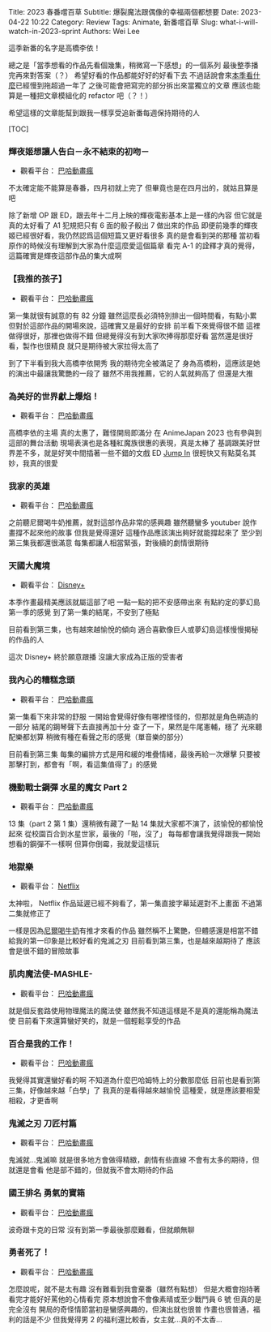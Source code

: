 Title: 2023 春番嚐百草
Subtitle: 爆裂魔法跟偶像的幸福兩個都想要
Date: 2023-04-22 10:22
Category: Review
Tags: Animate, 新番嚐百草
Slug: what-i-will-watch-in-2023-sprint
Authors: Wei Lee

這季新番的名字是高橋李依！

<!--more-->

總之是「當季想看的作品先看個幾集，稍微寫一下感想」的一個系列
最後整季播完再來對答案（？）
希望好看的作品都能好好的好看下去
不過話說會來[本季看什麼](/tag/dang-ji-kan-shi-mo.html)已經慢到拖超過一年了
之後可能會把寫完的部分拆出來當獨立的文章
應該也能算是一種把文章模組化的 refactor 吧（？！）

希望這樣的文章能幫到跟我一樣享受追新番每週保持期待的人

[TOC]

### 輝夜姬想讓人告白－永不結束的初吻－
* 觀看平台： [巴哈動畫瘋](https://ani.gamer.com.tw/animeVideo.php?sn=33277)

不太確定能不能算是春番，四月初就上完了
但畢竟也是在四月出的，就姑且算是吧

除了新增 OP 跟 ED，跟去年十二月上映的輝夜電影基本上是一樣的內容
但它就是真的太好看了
A1 犯規把只有 6 面的骰子骰出 7 做出來的作品
即便前幾季的輝夜姬已經很好看，我仍然認爲這個短篇又更好看很多
真的是會看到哭的那種
當初看原作的時候沒有理解到大家為什麼這麼愛這個篇章
看完 A-1 的詮釋才真的覺得，這篇確實是輝夜這部作品的集大成啊

### 【我推的孩子】
* 觀看平台： [巴哈動畫瘋](https://ani.gamer.com.tw/animeVideo.php?sn=33312)

第一集就很有誠意的有 82 分鐘
雖然這麼長必須特別排出一個時間看，有點小累
但對於這部作品的開場來說，這確實又是最好的安排
前半看下來覺得很不錯
這裡做得很好，那裡也做得不錯
但總覺得沒有到大家吹捧得那麼好看
當然還是很好看，製作也很精良
就只是期待被大家拉得太高了

到了下半看到我大高橋李依開秀
我的期待完全被滿足了
身為高橋粉，這應該是她的演出中最讓我驚艷的一段了
雖然不用我推薦，它的人氣就夠高了
但還是大推

### 為美好的世界獻上爆焰！
* 觀看平台： [巴哈動畫瘋](https://ani.gamer.com.tw/animeVideo.php?sn=33253)

高橋李依的主場
真的太惠了，難怪開局即滿分
在 AnimeJapan 2023 也有參與到這部的舞台活動
現場表演也是各種紅魔族很惠的表現，真是太棒了
基調跟美好世界差不多，就是好笑中間插著一些不錯的文戲
ED [Jump In](https://www.youtube.com/watch?v=WrSqD9ArWjo) 很輕快又有點莫名其妙，我真的很愛

### 我家的英雄
* 觀看平台： [巴哈動畫瘋](https://ani.gamer.com.tw/animeVideo.php?sn=33257)

之前聽尼爾喝牛奶推薦，就對這部作品非常的感興趣
雖然聽蠻多 youtuber 說作畫撐不起來他的故事
但我是覺得還好
這種作品應該演出夠好就能撐起來了
至少到第三集我都還很滿意
每集都讓人相當緊張，對後續的劇情很期待

### 天國大魔境
* 觀看平台： [Disney+](https://www.disneyplus.com/zh-hant/series/tengoku-daimakyo/7hd7j6bmGOTg)

本季作畫最精美應該就屬這部了吧
一點一點的把不安感帶出來
有點約定的夢幻島第一季的感覺
到了第一集的結尾，不安到了極點

目前看到第三集，也有越來越愉悅的傾向
適合喜歡像巨人或夢幻島這樣慢慢揭秘的作品的人

這次 Disney+ 終於願意跟播
沒讓大家成為正版的受害者

### 我內心的糟糕念頭
* 觀看平台： [巴哈動畫瘋](https://ani.gamer.com.tw/animeVideo.php?sn=33250)

第一集看下來非常的舒服
一開始會覺得好像有哪裡怪怪的，但那就是角色朔造的一部分
結尾的鋼琴聲下去直接再加十分
查了一下，果然是牛尾憲輔，穩了
光來聽配樂都划算
稍微有種在看聲之形的感覺（單音樂的部分）

目前看到第三集
每集的編排方式是用和緩的堆疊情緒，最後再給一次爆擊
只要被那擊打到，都會有「啊，看這集值得了」的感覺

### 機動戰士鋼彈 水星的魔女 Part 2
* 觀看平台： [巴哈動畫瘋](https://ani.gamer.com.tw/animeVideo.php?sn=33292)

13 集（part 2 第 1 集）還稍微有藏了一點
14 集就大家都不演了，該愉悅的都愉悅起來
從校園百合到水星世家，最後的「啪，沒了」
每每都會讓我覺得跟我一開始想看的鋼彈不一樣啊
但算你倒霉，我就愛這樣玩

### 地獄樂
* 觀看平台： [Netflix](https://www.netflix.com/search?q=hell%20paradise&jbv=81574246)

太神啦， Netflix
作品延遲已經不夠看了，第一集直接字幕延遲對不上畫面
不過第二集就修正了

一樣是因為[尼爾喝牛奶](https://open.firstory.me/story/clc8fwx34000g01wq2z21b3tu)有推才來看的作品
雖然稱不上驚艷，但體感還是相當不錯
給我的第一印象是比較好看的鬼滅之刃
目前看到第三集，也是越來越期待了
應該會是很不錯的冒險故事

### 肌肉魔法使-MASHLE-
* 觀看平台： [巴哈動畫瘋](https://ani.gamer.com.tw/animeVideo.php?sn=33285)

就是個反套路使用物理魔法的魔法使
雖然我不知道這樣是不是真的還能稱為魔法使
目前看下來還算蠻好笑的，就是一個輕鬆享受的作品

### 百合是我的工作！
* 觀看平台： [巴哈動畫瘋](https://ani.gamer.com.tw/animeVideo.php?sn=33254)

我覺得其實還蠻好看的啊
不知道為什麼巴哈姆特上的分數那麼低
目前也是看到第三集，好像越來越「白學」了
我真的是看得越來越愉悅
這種愛，就是應該要相愛相殺，才更香啊

### 鬼滅之刃 刀匠村篇
* 觀看平台： [巴哈動畫瘋](https://ani.gamer.com.tw/animeVideo.php?sn=33295)

鬼滅就...鬼滅嘛
就是很多地方會做得精緻，劇情有些直線
不會有太多的期待，但就還是會看
他是部不錯的，但就我不會太期待的作品

### 國王排名 勇氣的寶箱
* 觀看平台： [巴哈動畫瘋](https://ani.gamer.com.tw/animeVideo.php?sn=33317)

波奇跟卡克的日常
沒有到第一季最後那麼難看，但就頗無聊

### 勇者死了！
* 觀看平台： [巴哈動畫瘋](https://ani.gamer.com.tw/animeVideo.php?sn=33259)

怎麼說呢，就不是太有趣
沒有難看到我會棄番（雖然有點想）
但是大概會抱持著看完才能好好罵他的心情看完
原本想說會不會像素晴或至少戰鬥員 6 號
但真的是完全沒有
開局的奇怪情節當初是蠻感興趣的，但演出就也很普
作畫也很普通，福利的話是不少
但我覺得男 2 的福利還比較香，女主就...真的不太香...

